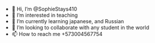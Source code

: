 - 👋 Hi, I’m @SophieStays410
- 👀 I’m interested in teaching
- 🌱 I’m currently learning japanese, and Russian
- 💞️ I’m looking to collaborate with any student in the world
- 📫 How to reach me +573004567754

<!---
You can click the Preview link to take a look at your changes

http://www.facebook.com/sophieale


--->
